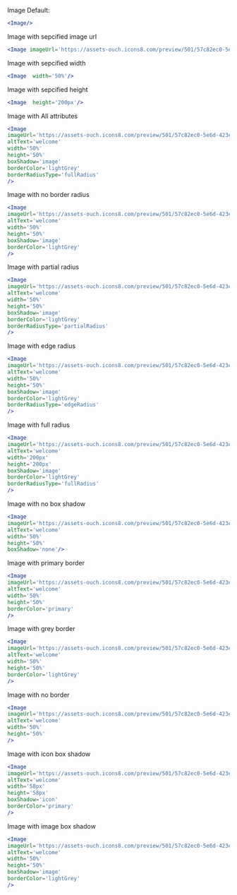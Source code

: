 Image Default:

```jsx
<Image/>
```

Image with sepcified image url

```jsx
<Image imageUrl='https://assets-ouch.icons8.com/preview/501/57c82ec0-5e6d-423e-b594-5d93a5f5f44b.png'/>
```


Image with sepcified width

```jsx
<Image  width='50%'/>
```

Image with sepcified height

```jsx
<Image  height='200px'/>
```

Image with All attributes
```jsx
<Image
imageUrl='https://assets-ouch.icons8.com/preview/501/57c82ec0-5e6d-423e-b594-5d93a5f5f44b.png'
altText='welcome'
width='50%'
height='50%'
boxShadow='image'
borderColor='lightGrey'
borderRadiusType='fullRadius'
/>
```

Image with no border radius
```jsx
<Image
imageUrl='https://assets-ouch.icons8.com/preview/501/57c82ec0-5e6d-423e-b594-5d93a5f5f44b.png'
altText='welcome'
width='50%'
height='50%'
boxShadow='image'
borderColor='lightGrey'
/>
```

Image with partial radius
```jsx
<Image
imageUrl='https://assets-ouch.icons8.com/preview/501/57c82ec0-5e6d-423e-b594-5d93a5f5f44b.png'
altText='welcome'
width='50%'
height='50%'
boxShadow='image'
borderColor='lightGrey'
borderRadiusType='partialRadius'
/>
```

Image with edge radius
```jsx
<Image
imageUrl='https://assets-ouch.icons8.com/preview/501/57c82ec0-5e6d-423e-b594-5d93a5f5f44b.png'
altText='welcome'
width='50%'
height='50%'
boxShadow='image'
borderColor='lightGrey'
borderRadiusType='edgeRadius'
/>
```
Image with full radius
```jsx
<Image
imageUrl='https://assets-ouch.icons8.com/preview/501/57c82ec0-5e6d-423e-b594-5d93a5f5f44b.png'
altText='welcome'
width='200px'
height='200px'
boxShadow='image'
borderColor='lightGrey'
borderRadiusType='fullRadius'
/>
```

Image with no box shadow
```jsx
<Image
imageUrl='https://assets-ouch.icons8.com/preview/501/57c82ec0-5e6d-423e-b594-5d93a5f5f44b.png'
altText='welcome'
width='50%'
height='50%'
boxShadow='none'/>
```

Image with primary border
```jsx
<Image
imageUrl='https://assets-ouch.icons8.com/preview/501/57c82ec0-5e6d-423e-b594-5d93a5f5f44b.png'
altText='welcome'
width='50%'
height='50%'
borderColor='primary'
/>
```

Image with grey border
```jsx
<Image
imageUrl='https://assets-ouch.icons8.com/preview/501/57c82ec0-5e6d-423e-b594-5d93a5f5f44b.png'
altText='welcome'
width='50%'
height='50%'
borderColor='lightGrey'
/>
```

Image with no border
```jsx
<Image
imageUrl='https://assets-ouch.icons8.com/preview/501/57c82ec0-5e6d-423e-b594-5d93a5f5f44b.png'
altText='welcome'
width='50%'
height='50%'
/>
```

Image with icon box shadow
```jsx
<Image
imageUrl='https://assets-ouch.icons8.com/preview/501/57c82ec0-5e6d-423e-b594-5d93a5f5f44b.png'
altText='welcome'
width='58px'
height='58px'
boxShadow='icon'
borderColor='primary'
/>
```
Image with image box shadow
```jsx
<Image
imageUrl='https://assets-ouch.icons8.com/preview/501/57c82ec0-5e6d-423e-b594-5d93a5f5f44b.png'
altText='welcome'
width='50%'
height='50%'
boxShadow='image'
borderColor='lightGrey'
/>
```